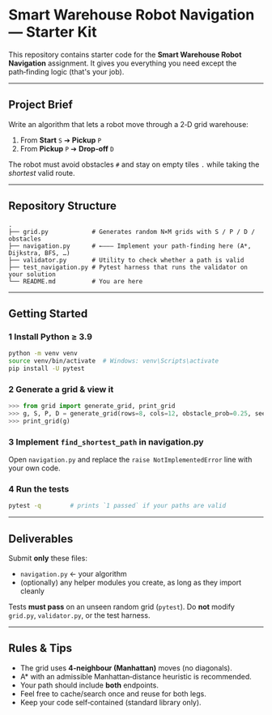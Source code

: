 # Smart Warehouse Robot Navigation — Starter Kit

This repository contains starter code for the **Smart Warehouse Robot Navigation** assignment.  It gives you everything you need except the path‑finding logic (that's your job).

---

## Project Brief

Write an algorithm that lets a robot move through a 2‑D grid warehouse:

1. From **Start** `S` ➔ **Pickup** `P`
2. From **Pickup** `P` ➔ **Drop‑off** `D`

The robot must avoid obstacles `#` and stay on empty tiles `.` while taking the *shortest* valid route.

---

## Repository Structure

```
.
├── grid.py            # Generates random N×M grids with S / P / D / obstacles
├── navigation.py      # ←––– Implement your path‑finding here (A*, Dijkstra, BFS, …)
├── validator.py       # Utility to check whether a path is valid
├── test_navigation.py # Pytest harness that runs the validator on your solution
└── README.md          # You are here
```

---

## Getting Started

### 1  Install Python ≥ 3.9

```bash
python -m venv venv
source venv/bin/activate  # Windows: venv\Scripts\activate
pip install -U pytest
```

### 2  Generate a grid & view it

```python
>>> from grid import generate_grid, print_grid
>>> g, S, P, D = generate_grid(rows=8, cols=12, obstacle_prob=0.25, seed=42)
>>> print_grid(g)
```

### 3  Implement `find_shortest_path` in **navigation.py**

Open `navigation.py` and replace the `raise NotImplementedError` line with your own code.

### 4  Run the tests

```bash
pytest -q        # prints `1 passed` if your paths are valid
```

---

## Deliverables

Submit **only** these files:

* `navigation.py`  ← your algorithm
* (optionally) any helper modules you create, as long as they import cleanly

Tests **must pass** on an unseen random grid (`pytest`).  Do **not** modify `grid.py`, `validator.py`, or the test harness.

---

## Rules & Tips

* The grid uses **4‑neighbour (Manhattan)** moves (no diagonals).
* A\* with an admissible Manhattan‑distance heuristic is recommended.
* Your path should include **both** endpoints.
* Feel free to cache/search once and reuse for both legs.
* Keep your code self‑contained (standard library only).
